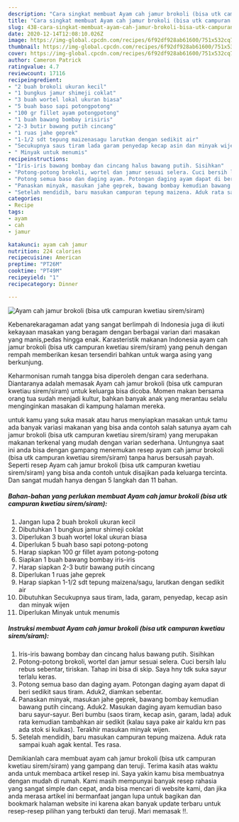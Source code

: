 ```yaml
---
description: "Cara singkat membuat Ayam cah jamur brokoli (bisa utk campuran kwetiau sirem/siram) Favorite"
title: "Cara singkat membuat Ayam cah jamur brokoli (bisa utk campuran kwetiau sirem/siram) Favorite"
slug: 438-cara-singkat-membuat-ayam-cah-jamur-brokoli-bisa-utk-campuran-kwetiau-sirem-siram-favorite
date: 2020-12-14T12:08:10.026Z
image: https://img-global.cpcdn.com/recipes/6f92df928ab61600/751x532cq70/ayam-cah-jamur-brokoli-bisa-utk-campuran-kwetiau-siremsiram-foto-resep-utama.jpg
thumbnail: https://img-global.cpcdn.com/recipes/6f92df928ab61600/751x532cq70/ayam-cah-jamur-brokoli-bisa-utk-campuran-kwetiau-siremsiram-foto-resep-utama.jpg
cover: https://img-global.cpcdn.com/recipes/6f92df928ab61600/751x532cq70/ayam-cah-jamur-brokoli-bisa-utk-campuran-kwetiau-siremsiram-foto-resep-utama.jpg
author: Cameron Patrick
ratingvalue: 4.7
reviewcount: 17116
recipeingredient:
- "2 buah brokoli ukuran kecil"
- "1 bungkus jamur shimeji coklat"
- "3 buah wortel lokal ukuran biasa"
- "5 buah baso sapi potongpotong"
- "100 gr fillet ayam potongpotong"
- "1 buah bawang bombay irisiris"
- "2-3 butir bawang putih cincang"
- "1 ruas jahe geprek"
- "1-1/2 sdt tepung maizenasagu larutkan dengan sedikit air"
- "Secukupnya saus tiram lada garam penyedap kecap asin dan minyak wijen"
- " Minyak untuk menumis"
recipeinstructions:
- "Iris-iris bawang bombay dan cincang halus bawang putih. Sisihkan"
- "Potong-potong brokoli, wortel dan jamur sesuai selera. Cuci bersih lalu rebus sebentar, tiriskan. Tahap ini bisa di skip. Saya hny tdk suka sayur terlalu keras."
- "Potong semua baso dan daging ayam. Potongan daging ayam dapat di beri sedikit saus tiram. Aduk2, diamkan sebentar."
- "Panaskan minyak, masukan jahe geprek, bawang bombay kemudian bawang putih cincang. Aduk2. Masukan daging ayam kemudian baso baru sayur-sayur. Beri bumbu (saos tiram, kecap asin, garam, lada) aduk rata kemudian tambahkan air sedikit (kalau saya pake air kaldu krn pas ada stok si kulkas). Terakhir masukan minyak wijen."
- "Setelah mendidih, baru masukan campuran tepung maizena. Aduk rata sampai kuah agak kental. Tes rasa."
categories:
- Recipe
tags:
- ayam
- cah
- jamur

katakunci: ayam cah jamur 
nutrition: 224 calories
recipecuisine: American
preptime: "PT26M"
cooktime: "PT49M"
recipeyield: "1"
recipecategory: Dinner

---
```



![Ayam cah jamur brokoli (bisa utk campuran kwetiau sirem/siram)](https://img-global.cpcdn.com/recipes/6f92df928ab61600/751x532cq70/ayam-cah-jamur-brokoli-bisa-utk-campuran-kwetiau-siremsiram-foto-resep-utama.jpg)

Kebenarekaragaman adat yang sangat berlimpah di Indonesia juga di ikuti kekayaan masakan yang beragam dengan berbagai varian dari masakan yang manis,pedas hingga enak. Karasteristik makanan Indonesia ayam cah jamur brokoli (bisa utk campuran kwetiau sirem/siram) yang penuh dengan rempah memberikan kesan tersendiri bahkan untuk warga asing yang berkunjung.


Keharmonisan rumah tangga bisa diperoleh dengan cara sederhana. Diantaranya adalah memasak Ayam cah jamur brokoli (bisa utk campuran kwetiau sirem/siram) untuk keluarga bisa dicoba. Momen makan bersama orang tua sudah menjadi kultur, bahkan banyak anak yang merantau selalu menginginkan masakan di kampung halaman mereka.



untuk kamu yang suka masak atau harus menyiapkan masakan untuk tamu ada banyak variasi makanan yang bisa anda contoh salah satunya ayam cah jamur brokoli (bisa utk campuran kwetiau sirem/siram) yang merupakan makanan terkenal yang mudah dengan varian sederhana. Untungnya saat ini anda bisa dengan gampang menemukan resep ayam cah jamur brokoli (bisa utk campuran kwetiau sirem/siram) tanpa harus bersusah payah.
Seperti resep Ayam cah jamur brokoli (bisa utk campuran kwetiau sirem/siram) yang bisa anda contoh untuk disajikan pada keluarga tercinta. Dan sangat mudah hanya dengan 5 langkah dan 11 bahan.


<!--inarticleads1-->

##### Bahan-bahan yang perlukan membuat Ayam cah jamur brokoli (bisa utk campuran kwetiau sirem/siram):

1. Jangan lupa 2 buah brokoli ukuran kecil
1. Dibutuhkan 1 bungkus jamur shimeji coklat
1. Diperlukan 3 buah wortel lokal ukuran biasa
1. Diperlukan 5 buah baso sapi potong-potong
1. Harap siapkan 100 gr fillet ayam potong-potong
1. Siapkan 1 buah bawang bombay iris-iris
1. Harap siapkan 2-3 butir bawang putih cincang
1. Diperlukan 1 ruas jahe geprek
1. Harap siapkan 1-1/2 sdt tepung maizena/sagu, larutkan dengan sedikit air
1. Dibutuhkan Secukupnya saus tiram, lada, garam, penyedap, kecap asin dan minyak wijen
1. Diperlukan  Minyak untuk menumis




<!--inarticleads2-->

##### Instruksi membuat  Ayam cah jamur brokoli (bisa utk campuran kwetiau sirem/siram):

1. Iris-iris bawang bombay dan cincang halus bawang putih. Sisihkan
1. Potong-potong brokoli, wortel dan jamur sesuai selera. Cuci bersih lalu rebus sebentar, tiriskan. Tahap ini bisa di skip. Saya hny tdk suka sayur terlalu keras.
1. Potong semua baso dan daging ayam. Potongan daging ayam dapat di beri sedikit saus tiram. Aduk2, diamkan sebentar.
1. Panaskan minyak, masukan jahe geprek, bawang bombay kemudian bawang putih cincang. Aduk2. Masukan daging ayam kemudian baso baru sayur-sayur. Beri bumbu (saos tiram, kecap asin, garam, lada) aduk rata kemudian tambahkan air sedikit (kalau saya pake air kaldu krn pas ada stok si kulkas). Terakhir masukan minyak wijen.
1. Setelah mendidih, baru masukan campuran tepung maizena. Aduk rata sampai kuah agak kental. Tes rasa.




Demikianlah cara membuat ayam cah jamur brokoli (bisa utk campuran kwetiau sirem/siram) yang gampang dan teruji. Terima kasih atas waktu anda untuk membaca artikel resep ini. Saya yakin kamu bisa membuatnya dengan mudah di rumah. Kami masih mempunyai banyak resep rahasia yang sangat simple dan cepat, anda bisa mencari di website kami, dan jika anda merasa artikel ini bermanfaat jangan lupa untuk bagikan dan bookmark halaman website ini karena akan banyak update terbaru untuk resep-resep pilihan yang terbukti dan teruji. Mari memasak !!. 
